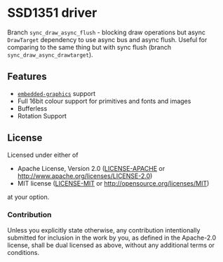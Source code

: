 # SSD1351 driver

Branch `sync_draw_async_flush` - blocking draw operations but async `DrawTarget` dependency to use async bus and async flush.
Useful for comparing to the same thing but with sync flush (branch `sync_draw_async_drawtarget`).

## Features
- [`embedded-graphics`](https://github.com/jamwaffles/embedded-graphics) support
- Full 16bit colour support for primitives and fonts and images
- Bufferless
- Rotation Support

## License

Licensed under either of

- Apache License, Version 2.0 ([LICENSE-APACHE](LICENSE-APACHE) or
  http://www.apache.org/licenses/LICENSE-2.0)
- MIT license ([LICENSE-MIT](LICENSE-MIT) or http://opensource.org/licenses/MIT)

at your option.

### Contribution

Unless you explicitly state otherwise, any contribution intentionally submitted
for inclusion in the work by you, as defined in the Apache-2.0 license, shall be
dual licensed as above, without any additional terms or conditions.
